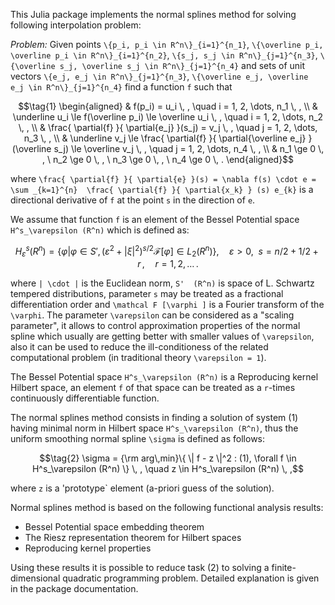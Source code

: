 This Julia package implements the normal splines method for solving following interpolation problem:

*Problem:* Given points ``\{p_i, p_i \in R^n\}_{i=1}^{n_1}``, ``\{\overline p_i, \overline p_i \in R^n\}_{i=1}^{n_2}``, ``\{s_j, s_j \in R^n\}_{j=1}^{n_3}``, ``\{\overline s_j, \overline s_j \in R^n\}_{j=1}^{n_4}`` and sets of unit vectors ``\{e_j, e_j \in R^n\}_{j=1}^{n_3}``, ``\{\overline e_j, \overline e_j \in R^n\}_{j=1}^{n_4}`` find a function ``f`` such that

```math
\tag{1}
\begin{aligned}
& f(p_i) =  u_i \, , \quad  i = 1, 2, \dots, n_1 \, ,
\\  
&  \underline u_i \le f(\overline p_i) \le \overline u_i \, , \quad  i = 1, 2, \dots, n_2 \, ,
\\  
& \frac{ \partial{f} }{ \partial{e_j} }(s_j) =  v_j \, , \quad  j = 1, 2, \dots, n_3 \, ,
\\  
&  \underline v_j \le \frac{ \partial{f} }{ \partial{\overline e_j} } (\overline s_j) \le \overline v_j \, , \quad  j = 1, 2, \dots, n_4 \, , \\
& n_1 \ge 0 \, , \  n_2 \ge 0 \, , \ n_3 \ge 0 \, , \  n_4 \ge 0 \, .
\end{aligned}
``` 
where ``\frac{ \partial{f} }{ \partial{e} }(s) = \nabla f(s) \cdot e = \sum _{k=1}^{n}  \frac{ \partial{f} }{ \partial{x_k} } (s) e_{k}`` is a directional derivative of ``f`` at the point ``s`` in the direction of ``e``.

We assume that function ``f`` is an element of the Bessel Potential space ``H^s_\varepsilon (R^n)`` which is defined as:

```math
   H^s_\varepsilon (R^n) = \left\{ \varphi | \varphi \in S' ,
  ( \varepsilon ^2 + | \xi |^2 )^{s/2}{\mathcal F} [\varphi ] \in L_2 (R^n) \right\} , \quad
  \varepsilon \gt 0 , \ \ s = n/2 + 1/2 + r \, , \quad r = 1,2,\dots \, .
```
where ``| \cdot |`` is the Euclidean norm, ``S'  (R^n)`` is space of L. Schwartz tempered distributions, parameter ``s`` may be treated as a fractional differentiation order and ``\mathcal F [\varphi ]`` is a Fourier transform of the ``\varphi``. The parameter ``\varepsilon`` can be considered as a "scaling parameter", it allows to control approximation properties of the normal spline which usually are getting better with smaller values of ``\varepsilon``, also it can be used to reduce the ill-conditioness of the related computational problem (in traditional theory ``\varepsilon = 1``).

The Bessel Potential space ``H^s_\varepsilon (R^n)`` is a  Reproducing kernel Hilbert space, an element ``f`` of that space can be treated as a ``r``-times continuously differentiable function.

The normal splines method consists in finding a solution of system (1) having minimal norm in Hilbert space ``H^s_\varepsilon (R^n)``, thus the uniform smoothing normal spline ``\sigma`` is defined as follows:

```math
\tag{2}
   \sigma = {\rm arg\,min}\{  \| f - z \|^2 : (1), \forall f \in H^s_\varepsilon (R^n) \} \, , \quad z \in H^s_\varepsilon (R^n) \, ,
```
where ``z`` is a 'prototype` element (a-priori guess of the solution).

Normal splines method is based on the following functional analysis results:

* Bessel Potential space embedding theorem
* The Riesz representation theorem for Hilbert spaces
* Reproducing kernel properties 

Using these results it is possible to reduce task (2) to solving a finite-dimensional quadratic programming problem. Detailed explanation is given in the package documentation.
